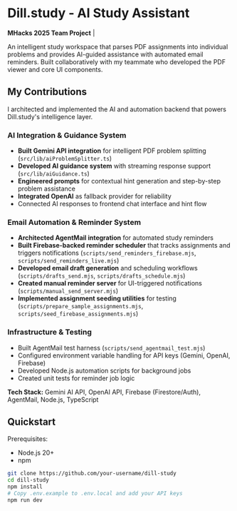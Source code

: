 # Dill.study - AI Study Assistant

**MHacks 2025 Team Project** |

An intelligent study workspace that parses PDF assignments into individual problems and provides AI-guided assistance with automated email reminders. Built collaboratively with my teammate who developed the PDF viewer and core UI components.

## My Contributions

I architected and implemented the AI and automation backend that powers Dill.study's intelligence layer.

### AI Integration & Guidance System
- **Built Gemini API integration** for intelligent PDF problem splitting (`src/lib/aiProblemSplitter.ts`)
- **Developed AI guidance system** with streaming response support (`src/lib/aiGuidance.ts`)
- **Engineered prompts** for contextual hint generation and step-by-step problem assistance
- **Integrated OpenAI** as fallback provider for reliability
- Connected AI responses to frontend chat interface and hint flow

### Email Automation & Reminder System
- **Architected AgentMail integration** for automated study reminders
- **Built Firebase-backed reminder scheduler** that tracks assignments and triggers notifications (`scripts/send_reminders_firebase.mjs`, `scripts/send_reminders_live.mjs`)
- **Developed email draft generation** and scheduling workflows (`scripts/drafts_send.mjs`, `scripts/drafts_schedule.mjs`)
- **Created manual reminder server** for UI-triggered notifications (`scripts/manual_send_server.mjs`)
- **Implemented assignment seeding utilities** for testing (`scripts/prepare_sample_assignments.mjs`, `scripts/seed_firebase_assignments.mjs`)

### Infrastructure & Testing
- Built AgentMail test harness (`scripts/send_agentmail_test.mjs`)
- Configured environment variable handling for API keys (Gemini, OpenAI, Firebase)
- Developed Node.js automation scripts for background jobs
- Created unit tests for reminder job logic

**Tech Stack:** Gemini AI API, OpenAI API, Firebase (Firestore/Auth), AgentMail, Node.js, TypeScript

## Quickstart

Prerequisites:
- Node.js 20+
- npm
```bash
git clone https://github.com/your-username/dill-study
cd dill-study
npm install
# Copy .env.example to .env.local and add your API keys
npm run dev
